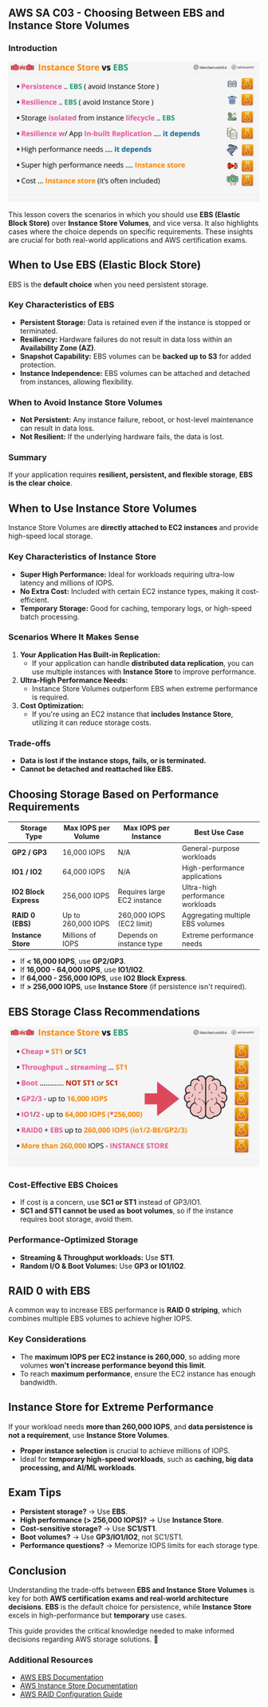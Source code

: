 ## AWS SA C03 - Choosing Between EBS and Instance Store Volumes

### Introduction

![alt text](image-20.png)

This lesson covers the scenarios in which you should use **EBS (Elastic Block Store)** over **Instance Store Volumes**, and vice versa. It also highlights cases where the choice depends on specific requirements. These insights are crucial for both real-world applications and AWS certification exams.

## When to Use EBS (Elastic Block Store)

EBS is the **default choice** when you need persistent storage.

### Key Characteristics of EBS

- **Persistent Storage:** Data is retained even if the instance is stopped or terminated.
- **Resiliency:** Hardware failures do not result in data loss within an **Availability Zone (AZ)**.
- **Snapshot Capability:** EBS volumes can be **backed up to S3** for added protection.
- **Instance Independence:** EBS volumes can be attached and detached from instances, allowing flexibility.

### When to Avoid Instance Store Volumes

- **Not Persistent:** Any instance failure, reboot, or host-level maintenance can result in data loss.
- **Not Resilient:** If the underlying hardware fails, the data is lost.

### Summary

If your application requires **resilient, persistent, and flexible storage**, **EBS is the clear choice**.

## When to Use Instance Store Volumes

Instance Store Volumes are **directly attached to EC2 instances** and provide high-speed local storage.

### Key Characteristics of Instance Store

- **Super High Performance:** Ideal for workloads requiring ultra-low latency and millions of IOPS.
- **No Extra Cost:** Included with certain EC2 instance types, making it cost-efficient.
- **Temporary Storage:** Good for caching, temporary logs, or high-speed batch processing.

### Scenarios Where It Makes Sense

1. **Your Application Has Built-in Replication:**
   - If your application can handle **distributed data replication**, you can use multiple instances with **Instance Store** to improve performance.
2. **Ultra-High Performance Needs:**
   - Instance Store Volumes outperform EBS when extreme performance is required.
3. **Cost Optimization:**
   - If you're using an EC2 instance that **includes Instance Store**, utilizing it can reduce storage costs.

### Trade-offs

- **Data is lost if the instance stops, fails, or is terminated.**
- **Cannot be detached and reattached like EBS.**

## Choosing Storage Based on Performance Requirements

| **Storage Type**      | **Max IOPS per Volume** | **Max IOPS per Instance**   | **Best Use Case**                |
| --------------------- | ----------------------- | --------------------------- | -------------------------------- |
| **GP2 / GP3**         | 16,000 IOPS             | N/A                         | General-purpose workloads        |
| **IO1 / IO2**         | 64,000 IOPS             | N/A                         | High-performance applications    |
| **IO2 Block Express** | 256,000 IOPS            | Requires large EC2 instance | Ultra-high performance workloads |
| **RAID 0 (EBS)**      | Up to 260,000 IOPS      | 260,000 IOPS (EC2 limit)    | Aggregating multiple EBS volumes |
| **Instance Store**    | Millions of IOPS        | Depends on instance type    | Extreme performance needs        |

- If **< 16,000 IOPS**, use **GP2/GP3**.
- If **16,000 - 64,000 IOPS**, use **IO1/IO2**.
- If **64,000 - 256,000 IOPS**, use **IO2 Block Express**.
- If **> 256,000 IOPS**, use **Instance Store** (if persistence isn't required).

## EBS Storage Class Recommendations

![alt text](image-19.png)

### Cost-Effective EBS Choices

- If cost is a concern, use **SC1 or ST1** instead of GP3/IO1.
- **SC1 and ST1 cannot be used as boot volumes**, so if the instance requires boot storage, avoid them.

### Performance-Optimized Storage

- **Streaming & Throughput workloads:** Use **ST1**.
- **Random I/O & Boot Volumes:** Use **GP3 or IO1/IO2**.

## RAID 0 with EBS

A common way to increase EBS performance is **RAID 0 striping**, which combines multiple EBS volumes to achieve higher IOPS.

### Key Considerations

- The **maximum IOPS per EC2 instance is 260,000**, so adding more volumes **won't increase performance beyond this limit**.
- To reach **maximum performance**, ensure the EC2 instance has enough bandwidth.

## Instance Store for Extreme Performance

If your workload needs **more than 260,000 IOPS**, and **data persistence is not a requirement**, use **Instance Store Volumes**.

- **Proper instance selection** is crucial to achieve millions of IOPS.
- Ideal for **temporary high-speed workloads**, such as **caching, big data processing, and AI/ML workloads**.

## Exam Tips

- **Persistent storage?** → Use **EBS**.
- **High performance (> 256,000 IOPS)?** → Use **Instance Store**.
- **Cost-sensitive storage?** → Use **SC1/ST1**.
- **Boot volumes?** → Use **GP3/IO1/IO2**, not SC1/ST1.
- **Performance questions?** → Memorize IOPS limits for each storage type.

## Conclusion

Understanding the trade-offs between **EBS and Instance Store Volumes** is key for both **AWS certification exams and real-world architecture decisions**. **EBS** is the default choice for persistence, while **Instance Store** excels in high-performance but **temporary** use cases.

This guide provides the critical knowledge needed to make informed decisions regarding AWS storage solutions. 🚀

### Additional Resources

- [AWS EBS Documentation](https://docs.aws.amazon.com/ebs/)
- [AWS Instance Store Documentation](https://docs.aws.amazon.com/AWSEC2/latest/UserGuide/InstanceStorage.html)
- [AWS RAID Configuration Guide](https://docs.aws.amazon.com/AWSEC2/latest/UserGuide/raid-config.html)
